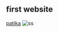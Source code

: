 ## first website
 [patika](https://app.patika.dev/paths/baslangic-seviye-frontend-web-development-patikasi)
![ss](https://raw.githubusercontent.com/yyukar/kodluyoruz-html-101/main/Screenshot%202022-12-20%20210958.jpg)
